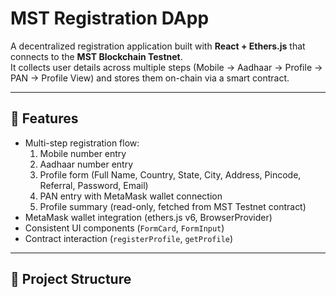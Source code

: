 # MST Registration DApp

A decentralized registration application built with **React + Ethers.js** that connects to the **MST Blockchain Testnet**.  
It collects user details across multiple steps (Mobile → Aadhaar → Profile → PAN → Profile View) and stores them on-chain via a smart contract.

---

## 🚀 Features

- Multi-step registration flow:
  1. Mobile number entry
  2. Aadhaar number entry
  3. Profile form (Full Name, Country, State, City, Address, Pincode, Referral, Password, Email)
  4. PAN entry with MetaMask wallet connection
  5. Profile summary (read-only, fetched from MST Testnet contract)
- MetaMask wallet integration (ethers.js v6, BrowserProvider)
- Consistent UI components (`FormCard`, `FormInput`)
- Contract interaction (`registerProfile`, `getProfile`)

---

## 📂 Project Structure